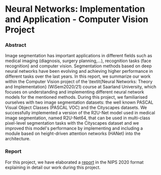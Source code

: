 # Neural Networks: Implementation and Application - Computer Vision Project 

### Abstract
Image segmentation has important applications in different fields such as medical imaging (diagnosis, surgery planning,...), recognition tasks (face recognition) and computer vision. Segmentation methods based on deep neural networks have been evolving and achieving higher performance in different tasks over the last years. In this report, we summarize our work within the Computer Vision project of the \textit{Neural Networks: Theory and Implementation} (WiSem2020/21) course at Saarland University, which focuses on understanding and implementing different neural network models for the mentioned methods. During this project, we familiarised ourselves with two image segmentation datasets: the well known PASCAL Visual Object Classes (PASCAL VOC) and the Cityscapes datasets. We successfully implemented a version of the R2U-Net model used in medical image segmentation, named R2U-Net64, that can be used in multi-class pixel-level segmentation tasks with the Cityscapes dataset and we improved this model's performance by implementing and including a module based on height-driven attention networks (HANet) into the architecture.

### Report 

For this project, we have elaborated a [report](./docs/report.pdf) in the NIPS 2020 format explaining in detail our work during this project.
